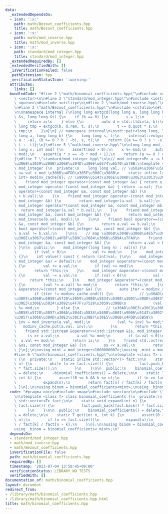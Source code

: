 ```yaml
---
data:
  _extendedDependsOn:
  - icon: ':x:'
    path: math/Bezout_coefficients.hpp
    title: math/Bezout_coefficients.hpp
  - icon: ':x:'
    path: math/mod_inverse.hpp
    title: math/mod_inverse.hpp
  - icon: ':x:'
    path: standard/mod_integer.hpp
    title: standard/mod_integer.hpp
  _extendedRequiredBy: []
  _extendedVerifiedWith: []
  _isVerificationFailed: false
  _pathExtension: hpp
  _verificationStatusIcon: ':warning:'
  attributes:
    links: []
  bundledCode: "#line 2 \"math/binomial_coefficients.hpp\"\n#include <map>\n#include\
    \ <vector>\n\n#line 2 \"standard/mod_integer.hpp\"\n#include <iostream>\n#include\
    \ <queue>\n#include <utility>\n\n#line 2 \"math/mod_inverse.hpp\"\n#include <assert.h>\n\
    \n#line 2 \"math/Bezout_coefficients.hpp\"\n#include <cstdlib>\n#line 4 \"math/Bezout_coefficients.hpp\"\
    \n\nnamespace internal {\nlong long extgcd(long long a, long long b, long long\
    \ &s, long long &t) {\n    if (b == 0) {\n        s = 1;\n        t = 0;\n   \
    \     return a;\n    } else {\n        auto d = std::lldiv(a, b);\n        long\
    \ long tmp = extgcd(b, d.rem, t, s);\n        t -= d.quot * s;\n        return\
    \ tmp;\n    }\n}\n} // namespace internal\n\nstd::pair<long long, long long> Bezout_coefficients(long\
    \ long a, long long b) {\n    long long s, t;\n    internal::extgcd((a >= 0 ?\
    \ a : -a), (b >= 0 ? b : -b), s, t);\n    return {(a >= 0 ? s : -s), (b >= 0 ?\
    \ t : -t)};\n}\n#line 5 \"math/mod_inverse.hpp\"\n\nlong long mod_inverse(long\
    \ long x, int mod) {\n    assert(mod > 0);\n    x %= mod;\n    auto [a, b] = Bezout_coefficients(x,\
    \ mod);\n    assert(a * x == -b * mod + 1);\n    return (a >= 0 ? a : a + mod);\n\
    }\n#line 7 \"standard/mod_integer.hpp\"\n\n// mod_integer<P> a := P\u3092\u6CD5\
    \u3068\u3059\u308B\u3068\u304D\u306E\u6574\u6570\u578B;\ntemplate <int mod> class\
    \ mod_integer {\n  private:\n    long long val; // \u5024\u306F\u5FC5\u305A 0\
    \ <= val < mod \u306B\u4FDD\u305F\u308C\u308B\n    static inline lru_cache<int,\
    \ int> modinv_cache{8}; // \u9006\u5143\u306E\u30AD\u30E3\u30C3\u30B7\u30E5\n\
    \    friend mod_integer operator+(const mod_integer &a) { return a; }\n    friend\
    \ mod_integer operator-(const mod_integer &a) { return -a.val; }\n    friend mod_integer\
    \ operator+(const mod_integer &a, const mod_integer &b) {\n        return mod_integer(a.val\
    \ + b.val);\n    }\n    friend mod_integer operator-(const mod_integer &a, const\
    \ mod_integer &b) {\n        return mod_integer(a.val - b.val);\n    }\n    friend\
    \ mod_integer operator*(const mod_integer &a, const mod_integer &b) {\n      \
    \  return mod_integer(a.val * b.val);\n    }\n    friend mod_integer operator/(const\
    \ mod_integer &a, const mod_integer &b) {\n        return mod_integer(a.val *\
    \ mod_inverse(b.val, mod));\n    }\n\n    friend bool operator==(const mod_integer\
    \ &a, const mod_integer &b) {\n        return a.val == b.val;\n    }\n    friend\
    \ bool operator!=(const mod_integer &a, const mod_integer &b) {\n        return\
    \ a.val != b.val;\n    }\n\n    // map \u3068\u304B\u306B\u4E57\u305B\u305F\u3044\
    \u306E\u3067\u3001\u4FBF\u5B9C\u7684\u306B\u5B9A\u7FA9\n    friend bool operator<(const\
    \ mod_integer &a, const mod_integer &b) {\n        return a.val < b.val;\n   \
    \ }\n\n  public:\n    mod_integer(long long n) : val(n) {\n        val %= mod;\n\
    \        if (val < 0)\n            val += mod;\n    }\n    mod_integer() : val(0)\
    \ {}\n    int value() const { return (int)val; }\n\n    mod_integer &operator=(const\
    \ mod_integer &a) = default;\n    mod_integer &operator+=(const mod_integer &a)\
    \ {\n        val += a.val;\n        if (val >= mod)\n            val -= mod;\n\
    \        return *this;\n    }\n    mod_integer &operator-=(const mod_integer &a)\
    \ {\n        val -= a.val;\n        if (val < 0)\n            val += mod;\n  \
    \      return *this;\n    }\n    mod_integer &operator*=(const mod_integer &a)\
    \ {\n        (val *= a.val) %= mod;\n        return *this;\n    }\n    mod_integer\
    \ &operator/=(const mod_integer &a) {\n        auto iter = modinv_cache.get(a.val);\n\
    \        if (iter != modinv_cache.end()) {\n            // \u30AD\u30E3\u30C3\u30B7\
    \u30E5\u306B\u5B58\u5728\u3059\u308B\u5834\u5408\u3001\u30AD\u30E3\u30C3\u30B7\
    \u30E5\u306E\u5024\u3092\u4F7F\u7528\u3059\u308B\n            (val *= iter->second)\
    \ %= mod;\n        } else {\n            // \u30AD\u30E3\u30C3\u30B7\u30E5\u306B\
    \u5B58\u5728\u3057\u306A\u3044\u5834\u5408\u3001\u9006\u5143\u3092\u8A08\u7B97\
    \u3057\u3066\u30AD\u30E3\u30C3\u30B7\u30E5\u306B\u4FDD\u5B58\n            int\
    \ inv = mod_inverse(a.val, mod);\n            (val *= inv) %= mod;\n         \
    \   modinv_cache.put(a.val, inv);\n        }\n        return *this;\n    }\n\n\
    \    friend std::istream &operator>>(std::istream &is, mod_integer &a) {\n   \
    \     is >> a.val;\n        a.val %= mod;\n        if (a.val < 0)\n          \
    \  a.val += mod;\n        return is;\n    }\n    friend std::ostream &operator<<(std::ostream\
    \ &os, const mod_integer &a) {\n        os << a.val;\n        return os;\n   \
    \ }\n};\n\nusing mint = mod_integer<1000000007>;\nusing _mint = mod_integer<998244353>;\n\
    #line 6 \"math/binomial_coefficients.hpp\"\n\ntemplate <class T> class binomial_coefficients\
    \ {\n  private:\n    static inline std::vector<T> fact;\n\n    static void expand(int\
    \ n) {\n        while (n >= fact.size()) {\n            fact.push_back(fact.back()\
    \ * fact.size());\n        }\n    }\n\n  public:\n    binomial_coefficients()\
    \ = delete;\n    ~binomial_coefficients() = delete;\n\n    static T get(int n,\
    \ int k) {\n        assert(0 <= k && k <= n);\n        if (n >= fact.size())\n\
    \            expand(n);\n        return fact[n] / fact[k] / fact[n - k];\n   \
    \ }\n};\n\nusing binom = binomial_coefficients<mint>;\nusing _binom = binomial_coefficients<_mint>;\n"
  code: "#pragma once\n#include <map>\n#include <vector>\n\n#include \"../standard/mod_integer.hpp\"\
    \n\ntemplate <class T> class binomial_coefficients {\n  private:\n    static inline\
    \ std::vector<T> fact;\n\n    static void expand(int n) {\n        while (n >=\
    \ fact.size()) {\n            fact.push_back(fact.back() * fact.size());\n   \
    \     }\n    }\n\n  public:\n    binomial_coefficients() = delete;\n    ~binomial_coefficients()\
    \ = delete;\n\n    static T get(int n, int k) {\n        assert(0 <= k && k <=\
    \ n);\n        if (n >= fact.size())\n            expand(n);\n        return fact[n]\
    \ / fact[k] / fact[n - k];\n    }\n};\n\nusing binom = binomial_coefficients<mint>;\n\
    using _binom = binomial_coefficients<_mint>;\n"
  dependsOn:
  - standard/mod_integer.hpp
  - math/mod_inverse.hpp
  - math/Bezout_coefficients.hpp
  isVerificationFile: false
  path: math/binomial_coefficients.hpp
  requiredBy: []
  timestamp: '2023-07-04 13:58:45+09:00'
  verificationStatus: LIBRARY_NO_TESTS
  verifiedWith: []
documentation_of: math/binomial_coefficients.hpp
layout: document
redirect_from:
- /library/math/binomial_coefficients.hpp
- /library/math/binomial_coefficients.hpp.html
title: math/binomial_coefficients.hpp
---
```

